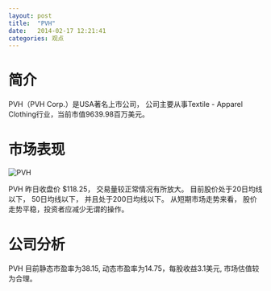 ```yaml
---
layout: post
title:  "PVH"
date:   2014-02-17 12:21:41
categories: 观点
---
```


# 简介
PVH（PVH Corp.）是USA著名上市公司，
公司主要从事Textile - Apparel Clothing行业，当前市值9639.98百万美元。

# 市场表现

![PVH](http://finviz.com/chart.ashx?t=PVH&ty=c&ta=1&p=d&s=l)

PVH 昨日收盘价 $118.25，
交易量较正常情况有所放大。
目前股价处于20日均线以下，
50日均线以下，
并且处于200日均线以下。
从短期市场走势来看，
股价走势平稳，投资者应减少无谓的操作。

# 公司分析
PVH 目前静态市盈率为38.15, 动态市盈率为14.75，每股收益3.1美元,
市场估值较为合理。
